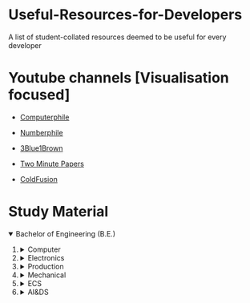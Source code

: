 # Useful-Resources-for-Developers
A list of student-collated resources deemed to be useful for every developer

# Youtube channels [Visualisation focused]

- [Computerphile](https://www.youtube.com/user/Computerphile)

- [Numberphile](https://www.youtube.com/user/numberphile)

- [3Blue1Brown](https://www.youtube.com/channel/UCYO_jab_esuFRV4b17AJtAw)

- [Two Minute Papers](https://www.youtube.com/user/keeroyz)

- [ColdFusion](https://www.youtube.com/user/coldfustion) 

# Study Material

<details open>
  <summary>Bachelor of Engineering (B.E.)</summary>
  <ol>
    <!-- Computer Section -->
    <li>
        <details>
            <summary>Computer</summary>
            <ul>
                <li>
                <details>
                    <summary>Second Year</summary>
                    <ul>
                        <details>
                            <summary>Semester III</summary>
                        </details>
                    </ul>
                    <ul>
                        <details>
                            <summary>Semester IV</summary>
                            <ul>
                                <li>
                                    <a href="https://drive.google.com/drive/folders/1wc64onhkkMZw5DvY-dDgO0ittvdeRlW_?usp=sharing">Operating System</a>
                                </li>
                            <ul>
                        </details>
                    </ul>
                </details>
                </li>
            </ul>
            <ul>
                <li>
                <details>
                    <summary>Third Year</summary>
                    <ul>
                        <details>
                            <summary>Semester V</summary>
                            <ul>
                                <li>
                                    <a href="https://drive.google.com/file/d/1pq6S7iE5Y6UZUFj5NXegB-tkep18fm4k/view?usp=sharing">Theorotical Computer Science</a>
                                </li>
                                <li>
                                    <a href="https://drive.google.com/file/d/165Wx8yKqFrmx-dGrMpTGqddqhhXXu2L3/view?usp=sharing">Software Engineering</a>
                                </li>
                                <li>
                                    <a href="https://drive.google.com/file/d/1CuoCeDY11MAIW0682YXdoVlvQqpaliuZ/view?usp=sharing">Data Warehouse & Mining</a>
                                </li>
                                <li>
                                    <a href="https://drive.google.com/file/d/1FHLGAbU-gdinykch0_PywPORJ7wl7ePM/view?usp=sharing">Computer Network</a>
                                </li>
                                <li>
                                    <a href="https://drive.google.com/file/d/1eHhpWiwuq7W17rrNWf73ETwySMaA0oMH/view?usp=sharing">Business Communication Ethics</a>
                                </li>
                            <ul>
                        </details>
                    </ul>
                    <ul>
                        <details>
                            <summary>Semester VI</summary>
                        </details>
                    </ul>
                </details>
                </li>
            </ul>
            <ul>
                <li>
                <details>
                    <summary>Fourth Year</summary>
                    <ul>
                        <details>
                            <summary>Semester VII</summary>
                        </details>
                    </ul>
                    <ul>
                        <details>
                            <summary>Semester VIII</summary>
                        </details>
                    </ul>
                </details>
                </li>
            </ul>
        </details>
    </li>
    <!-- Electronics Section -->
    <li>
        <details>
            <summary>Electronics</summary>
            <ul>
                <li>
                <details>
                    <summary>Second Year</summary>
                    <ul>
                        <details>
                            <summary>Semester III</summary>
                        </details>
                    </ul>
                    <ul>
                        <details>
                            <summary>Semester IV</summary>
                        </details>
                    </ul>
                </details>
                </li>
            </ul>
            <ul>
                <li>
                <details>
                    <summary>Third Year</summary>
                    <ul>
                        <details>
                            <summary>Semester V</summary>
                        </details>
                    </ul>
                    <ul>
                        <details>
                            <summary>Semester VI</summary>
                        </details>
                    </ul>
                </details>
                </li>
            </ul>
            <ul>
                <li>
                <details>
                    <summary>Fourth Year</summary>
                    <ul>
                        <details>
                            <summary>Semester VII</summary>
                        </details>
                    </ul>
                    <ul>
                        <details>
                            <summary>Semester VIII</summary>
                        </details>
                    </ul>
                </details>
                </li>
            </ul>
        </details>
    </li>
    <!-- Production Section -->
    <li>
        <details>
            <summary>Production</summary>
            <ul>
                <li>
                <details>
                    <summary>Second Year</summary>
                    <ul>
                        <details>
                            <summary>Semester III</summary>
                        </details>
                    </ul>
                    <ul>
                        <details>
                            <summary>Semester IV</summary>
                        </details>
                    </ul>
                </details>
                </li>
            </ul>
            <ul>
                <li>
                <details>
                    <summary>Third Year</summary>
                    <ul>
                        <details>
                            <summary>Semester V</summary>
                        </details>
                    </ul>
                    <ul>
                        <details>
                            <summary>Semester VI</summary>
                        </details>
                    </ul>
                </details>
                </li>
            </ul>
            <ul>
                <li>
                <details>
                    <summary>Fourth Year</summary>
                    <ul>
                        <details>
                            <summary>Semester VII</summary>
                        </details>
                    </ul>
                    <ul>
                        <details>
                            <summary>Semester VIII</summary>
                        </details>
                    </ul>
                </details>
                </li>
            </ul>
        </details>
    </li>
    <!-- Mechanical Section -->
    <li>
        <details>
            <summary>Mechanical</summary>
            <ul>
                <li>
                <details>
                    <summary>Second Year</summary>
                    <ul>
                        <details>
                            <summary>Semester III</summary>
                        </details>
                    </ul>
                    <ul>
                        <details>
                            <summary>Semester IV</summary>
                        </details>
                    </ul>
                </details>
                </li>
            </ul>
            <ul>
                <li>
                <details>
                    <summary>Third Year</summary>
                    <ul>
                        <details>
                            <summary>Semester V</summary>
                        </details>
                    </ul>
                    <ul>
                        <details>
                            <summary>Semester VI</summary>
                        </details>
                    </ul>
                </details>
                </li>
            </ul>
            <ul>
                <li>
                <details>
                    <summary>Fourth Year</summary>
                    <ul>
                        <details>
                            <summary>Semester VII</summary>
                        </details>
                    </ul>
                    <ul>
                        <details>
                            <summary>Semester VIII</summary>
                        </details>
                    </ul>
                </details>
                </li>
            </ul>
        </details>
    </li>
    <!-- ECS Section -->
    <li>
        <details>
            <summary>ECS</summary>
            <ul>
                <li>
                <details>
                    <summary>Second Year</summary>
                    <ul>
                        <details>
                            <summary>Semester III</summary>
                        </details>
                    </ul>
                    <ul>
                        <details>
                            <summary>Semester IV</summary>
                        </details>
                    </ul>
                </details>
                </li>
            </ul>
            <ul>
                <li>
                <details>
                    <summary>Third Year</summary>
                    <ul>
                        <details>
                            <summary>Semester V</summary>
                        </details>
                    </ul>
                    <ul>
                        <details>
                            <summary>Semester VI</summary>
                        </details>
                    </ul>
                </details>
                </li>
            </ul>
            <ul>
                <li>
                <details>
                    <summary>Fourth Year</summary>
                    <ul>
                        <details>
                            <summary>Semester VII</summary>
                        </details>
                    </ul>
                    <ul>
                        <details>
                            <summary>Semester VIII</summary>
                        </details>
                    </ul>
                </details>
                </li>
            </ul>
        </details>
    </li>
    <!-- AI&DS -->
    <li>
        <details>
            <summary>AI&DS</summary>
            <ul>
                <li>
                <details>
                    <summary>Second Year</summary>
                    <ul>
                        <details>
                            <summary>Semester III</summary>
                        </details>
                    </ul>
                    <ul>
                        <details>
                            <summary>Semester IV</summary>
                        </details>
                    </ul>
                </details>
                </li>
            </ul>
            <ul>
                <li>
                <details>
                    <summary>Third Year</summary>
                    <ul>
                        <details>
                            <summary>Semester V</summary>
                        </details>
                    </ul>
                    <ul>
                        <details>
                            <summary>Semester VI</summary>
                        </details>
                    </ul>
                </details>
                </li>
            </ul>
            <ul>
                <li>
                <details>
                    <summary>Fourth Year</summary>
                    <ul>
                        <details>
                            <summary>Semester VII</summary>
                        </details>
                    </ul>
                    <ul>
                        <details>
                            <summary>Semester VIII</summary>
                        </details>
                    </ul>
                </details>
                </li>
            </ul>
        </details>
    </li>
  </ol>
  
</details>
